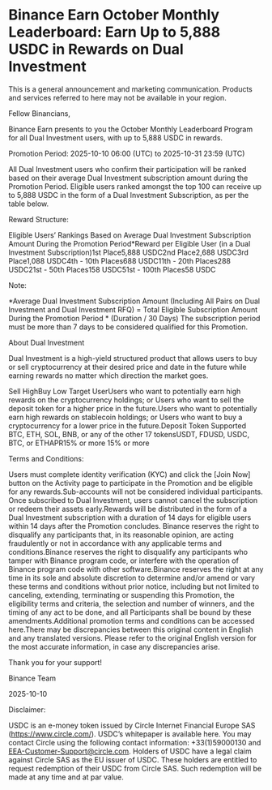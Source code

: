 # Binance Earn October Monthly Leaderboard: Earn Up to 5,888 USDC in Rewards on Dual Investment

This is a general announcement and marketing communication. Products and services referred to here may not be available in your region.

Fellow Binancians, 

Binance Earn presents to you the October Monthly Leaderboard Program for all Dual Investment users, with up to 5,888 USDC in rewards.   

Promotion Period: 2025-10-10 06:00 (UTC) to 2025-10-31 23:59 (UTC)

All Dual Investment users who confirm their participation will be ranked based on their average Dual Investment subscription amount during the Promotion Period. Eligible users ranked amongst the top 100 can receive up to 5,888 USDC in the form of a Dual Investment Subscription, as per the table below.

Reward Structure:

Eligible Users’ Rankings Based on Average Dual Investment Subscription Amount During the Promotion Period*Reward per Eligible User (in a Dual Investment Subscription)1st Place5,888 USDC2nd Place2,688 USDC3rd Place1,088 USDC4th - 10th Places688 USDC11th - 20th Places288 USDC21st - 50th Places158 USDC51st - 100th Places58 USDC

Note: 

*Average Dual Investment Subscription Amount (Including All Pairs on Dual Investment and Dual Investment RFQ) = Total Eligible Subscription Amount During the Promotion Period * (Duration / 30 Days) The subscription period must be more than 7 days to be considered qualified for this Promotion. 

About Dual Investment 

Dual Investment is a high-yield structured product that allows users to buy or sell cryptocurrency at their desired price and date in the future while earning rewards no matter which direction the market goes.

Sell HighBuy Low  Target UserUsers who want to potentially earn high rewards on the cryptocurrency holdings; or Users who want to sell the deposit token for a higher price in the future.Users who want to potentially earn high rewards on stablecoin holdings; or Users who want to buy a cryptocurrency for a lower price in the future.Deposit Token Supported BTC, ETH, SOL, BNB, or any of the other 17 tokensUSDT, FDUSD, USDC, BTC, or ETHAPR15% or more 15% or more 

Terms and Conditions:

Users must complete identity verification (KYC) and click the [Join Now] button on the Activity page to participate in the Promotion and be eligible for any rewards.Sub-accounts will not be considered individual participants. Once subscribed to Dual Investment, users cannot cancel the subscription or redeem their assets early.Rewards will be distributed in the form of a Dual Investment subscription with a duration of 14 days for eligible users within 14 days after the Promotion concludes. Binance reserves the right to disqualify any participants that, in its reasonable opinion, are acting fraudulently or not in accordance with any applicable terms and conditions.Binance reserves the right to disqualify any participants who tamper with Binance program code, or interfere with the operation of Binance program code with other software.Binance reserves the right at any time in its sole and absolute discretion to determine and/or amend or vary these terms and conditions without prior notice, including but not limited to canceling, extending, terminating or suspending this Promotion, the eligibility terms and criteria, the selection and number of winners, and the timing of any act to be done, and all Participants shall be bound by these amendments.Additional promotion terms and conditions can be accessed here.There may be discrepancies between this original content in English and any translated versions. Please refer to the original English version for the most accurate information, in case any discrepancies arise. 

Thank you for your support!

Binance Team

2025-10-10

Disclaimer:

USDC is an e-money token issued by Circle Internet Financial Europe SAS (https://www.circle.com/). USDC’s whitepaper is available here. You may contact Circle using the following contact information: +33(1)59000130 and EEA-Customer-Support@circle.com. Holders of USDC have a legal claim against Circle SAS as the EU issuer of USDC. These holders are entitled to request redemption of their USDC from Circle SAS. Such redemption will be made at any time and at par value.
